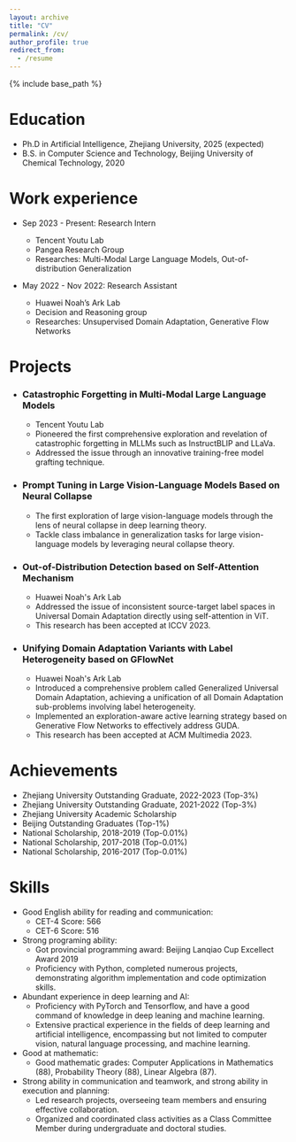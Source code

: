 ```yaml
---
layout: archive
title: "CV"
permalink: /cv/
author_profile: true
redirect_from:
  - /resume
---
```


{% include base_path %}

Education
======
* Ph.D in Artificial Intelligence, Zhejiang University, 2025 (expected)
* B.S. in Computer Science and Technology, Beijing University of Chemical Technology, 2020

Work experience
======
* Sep 2023 - Present: Research Intern
  * Tencent Youtu Lab
  * Pangea Research Group
  * Researches: Multi-Modal Large Language Models, Out-of-distribution Generalization

* May 2022 - Nov 2022: Research Assistant
  * Huawei Noah’s Ark Lab
  * Decision and Reasoning group
  * Researches: Unsupervised Domain Adaptation, Generative Flow Networks
 

Projects
======

* ### Catastrophic Forgetting in Multi-Modal Large Language Models
    * Tencent Youtu Lab
    * Pioneered the first comprehensive exploration and revelation of catastrophic forgetting in MLLMs such as InstructBLIP and LLaVa. 
    * Addressed the issue through an innovative training-free model grafting technique.

* ### Prompt Tuning in Large Vision-Language Models Based on Neural Collapse
    * The first exploration of large vision-language models through the lens of neural collapse in deep learning theory.
    * Tackle class imbalance in generalization tasks for large vision-language models by leveraging neural collapse theory.

* ### Out-of-Distribution Detection based on Self-Attention Mechanism
    * Huawei Noah's Ark Lab
    * Addressed the issue of inconsistent source-target label spaces in Universal Domain Adaptation directly using self-attention in ViT.
    * This research has been accepted at ICCV 2023.

* ### Unifying Domain Adaptation Variants with Label Heterogeneity based on GFlowNet
    * Huawei Noah's Ark Lab
    * Introduced a comprehensive problem called Generalized Universal Domain Adaptation, achieving a unification of all Domain Adaptation sub-problems involving label heterogeneity.
    * Implemented an exploration-aware active learning strategy based on Generative Flow Networks to effectively address GUDA.
    * This research has been accepted at ACM Multimedia 2023.


Achievements
======
* Zhejiang University Outstanding Graduate, 2022-2023 (Top-3%)
* Zhejiang University Outstanding Graduate, 2021-2022 (Top-3%)
* Zhejiang University Academic Scholarship 
* Beijing Outstanding Graduates (Top-1%)
* National Scholarship, 2018-2019 (Top-0.01%)
* National Scholarship, 2017-2018 (Top-0.01%)
* National Scholarship, 2016-2017 (Top-0.01%)
  
Skills
======
* Good English ability for reading and communication:
    * CET-4 Score: 566
    * CET-6 Score: 516
* Strong programing ability:
  * Got provincial programming award: Beijing Lanqiao Cup Excellect Award 2019
  * Proficiency with Python, completed numerous projects, demonstrating algorithm implementation and code optimization skills.
* Abundant experience in deep learning and AI:
    * Proficiency with PyTorch and Tensorflow, and have a good command of knowledge in deep leaning and machine learning.
    * Extensive practical experience in the fields of deep learning and artificial intelligence, encompassing but not limited to computer vision, natural language processing, and machine learning.
* Good at mathematic:
    * Good mathematic grades: Computer Applications in Mathematics (88), Probability Theory (88), Linear Algebra (87).
* Strong ability in communication and teamwork, and strong ability in execution and planning:
    * Led research projects, overseeing team members and ensuring effective collaboration.
    * Organized and coordinated class activities as a Class Committee Member during undergraduate and doctoral studies.

